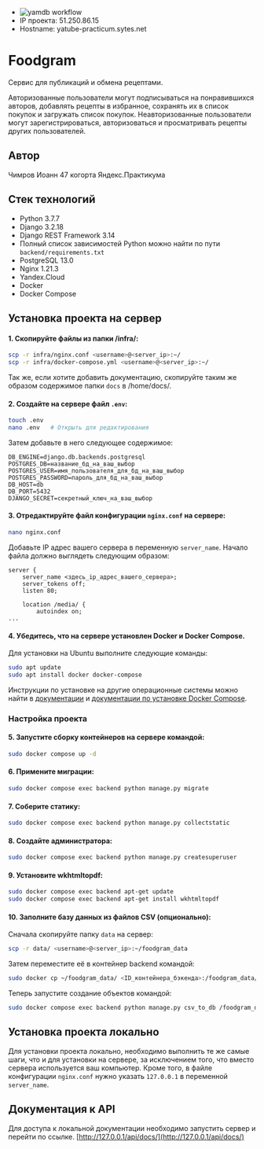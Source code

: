 - ![yamdb workflow](https://github.com/ioann7/foodgram-project-react/actions/workflows/foodgram_workflow.yml/badge.svg)
- IP проекта: 51.250.86.15
- Hostname: yatube-practicum.sytes.net
# Foodgram
Cервис для публикаций и обмена рецептами.

Авторизованные пользователи могут подписываться на понравившихся авторов, добавлять рецепты в избранное, сохранять их в список покупок и загружать список покупок. Неавторизованные пользователи могут зарегистрироваться, авторизоваться и просматривать рецепты других пользователей.

## Автор
Чимров Иоанн 47 когорта Яндекс.Практикума

## Стек технологий
- Python 3.7.7
- Django 3.2.18
- Django REST Framework 3.14
- Полный список зависимостей Python можно найти по пути `backend/requirements.txt`
- PostgreSQL 13.0
- Nginx 1.21.3
- Yandex.Cloud
- Docker
- Docker Compose

## Установка проекта на сервер
#### 1. Скопируйте файлы из папки /infra/:
```bash
scp -r infra/nginx.conf <username>@<server_ip>:~/
scp -r infra/docker-compose.yml <username>@<server_ip>:~/
```
Так же, если хотите добавить документацию, скопируйте таким же образом содержимое папки `docs` в /home/docs/.

#### 2. Создайте на сервере файл `.env`:
```bash
touch .env
nano .env   # Открыть для редактирования
```

Затем добавьте в него следующее содержимое:
```
DB_ENGINE=django.db.backends.postgresql
POSTGRES_DB=название_бд_на_ваш_выбор
POSTGRES_USER=имя_пользователя_для_бд_на_ваш_выбор
POSTGRES_PASSWORD=пароль_для_бд_на_ваш_выбор
DB_HOST=db
DB_PORT=5432
DJANGO_SECRET=секретный_ключ_на_ваш_выбор
```

#### 3. Отредактируйте файл конфигурации `nginx.conf` на сервере:
```bash
nano nginx.conf
```

Добавьте IP адрес вашего сервера в переменную `server_name`. Начало файла должно выглядеть следующим образом:
```
server {
    server_name <здесь_ip_адрес_вашего_сервера>;
    server_tokens off;
    listen 80;

    location /media/ {
        autoindex on;
...
```

#### 4. Убедитесь, что на сервере установлен Docker и Docker Compose.

Для установки на Ubuntu выполните следующие команды:
```bash
sudo apt update
sudo apt install docker docker-compose
```

Инструкции по установке на другие операционные системы можно найти в [документации](https://docs.docker.com/engine/install/) и [документации по установке Docker Compose](https://docs.docker.com/compose/install/).

### Настройка проекта

#### 5. Запустите сборку контейнеров на сервере командой:
```bash
sudo docker compose up -d
```

#### 6. Примените миграции:
```bash
sudo docker compose exec backend python manage.py migrate
```

#### 7. Соберите статику:
```bash
sudo docker compose exec backend python manage.py collectstatic
```

#### 8. Создайте администратора:
```bash
sudo docker compose exec backend python manage.py createsuperuser
```

#### 9. Установите wkhtmltopdf:
```bash
sudo docker compose exec backend apt-get update
sudo docker compose exec backend apt-get install wkhtmltopdf
```

#### 10. Заполните базу данных из файлов CSV (опционально):

Сначала скопируйте папку `data` на сервер:
```bash
scp -r data/ <username>@<server_ip>:~/foodgram_data
```

Затем переместите её в контейнер backend командой:
```bash
sudo docker cp ~/foodgram_data/ <ID_контейнера_бэкенда>:/foodgram_data/

```

Теперь запустите создание объектов командой:
```bash
sudo docker compose exec backend python manage.py csv_to_db /foodgram_data/ all
```

## Установка проекта локально
Для установки проекта локально, необходимо выполнить те же самые шаги, что и для установки на сервере, за исключением того, что вместо сервера используется ваш компьютер. Кроме того, в файле конфигурации `nginx.conf` нужно указать `127.0.0.1` в переменной `server_name`.


## Документация к API
Для доступа к локальной документации необходимо запустить сервер и перейти по ссылке.
[http://127.0.0.1/api/docs/](http://127.0.0.1/api/docs/)

